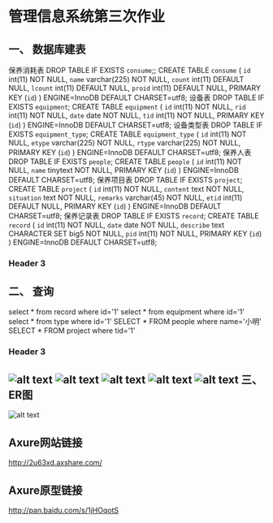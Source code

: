 管理信息系统第三次作业
====================
一、	数据库建表
---------------
保养消耗表
DROP TABLE IF EXISTS `consume`;;
CREATE TABLE `consume` (
  `id` int(11) NOT NULL,
  `name` varchar(225) NOT NULL,
  `count` int(11) DEFAULT NULL,
  `lcount` int(11) DEFAULT NULL,
  `proid` int(11) DEFAULT NULL,
  PRIMARY KEY (`id`)
) ENGINE=InnoDB DEFAULT CHARSET=utf8;
设备表
DROP TABLE IF EXISTS `equipment`;
CREATE TABLE `equipment` (
  `id` int(11) NOT NULL,
  `rid` int(11) NOT NULL,
  `date` date NOT NULL,
  `tid` int(11) NOT NULL,
  PRIMARY KEY (`id`)
) ENGINE=InnoDB DEFAULT CHARSET=utf8;
设备类型表
DROP TABLE IF EXISTS `equipment_type`;
CREATE TABLE `equipment_type` (
  `id` int(11) NOT NULL,
  `etype` varchar(225) NOT NULL,
  `rtype` varchar(225) NOT NULL,
  PRIMARY KEY (`id`)
) ENGINE=InnoDB DEFAULT CHARSET=utf8;
保养人表
DROP TABLE IF EXISTS `people`;
CREATE TABLE `people` (
  `id` int(11) NOT NULL,
  `name` tinytext NOT NULL,
  PRIMARY KEY (`id`)
) ENGINE=InnoDB DEFAULT CHARSET=utf8;
保养项目表
DROP TABLE IF EXISTS `project`;
CREATE TABLE `project` (
  `id` int(11) NOT NULL,
  `content` text NOT NULL,
  `situation` text NOT NULL,
  `remarks` varchar(45) NOT NULL,
  `etid` int(11) DEFAULT NULL,
  PRIMARY KEY (`id`)
) ENGINE=InnoDB DEFAULT CHARSET=utf8;
保养记录表
DROP TABLE IF EXISTS `record`;
CREATE TABLE `record` (
  `id` int(11) NOT NULL,
  `date` date NOT NULL,
  `describe` text CHARACTER SET big5 NOT NULL,
  `pid` int(11) NOT NULL,
  PRIMARY KEY (`id`)
) ENGINE=InnoDB DEFAULT CHARSET=utf8;
### Header 3
二、	查询
---------
select * from record where id='1'
select * from equipment where id='1'
select * from type where id='1'
SELECT * FROM people where name='小明'
SELECT * FROM project where tid='1'
### Header 3
![alt text](/path/to/1.png "Title")
![alt text](/path/to/2.png "Title")
![alt text](/path/to/3.png "Title")
![alt text](/path/to/4.png "Title")
![alt text](/path/to/5.png "Title")
三、	ER图
----------
![alt text](/path/to/er.png "Title")

Axure网站链接
------------
http://2u63xd.axshare.com/

Axure原型链接
------------
http://pan.baidu.com/s/1jHOqotS

